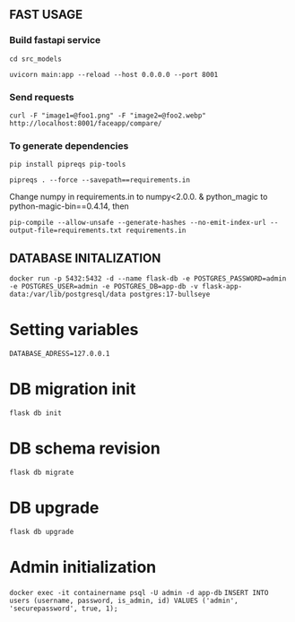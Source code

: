 ## FAST USAGE

### Build fastapi service
`cd src_models`

`uvicorn main:app --reload --host 0.0.0.0 --port 8001`


### Send requests

`curl -F "image1=@foo1.png" -F "image2=@foo2.webp" http://localhost:8001/faceapp/compare/`

### To generate dependencies
`pip install pipreqs pip-tools`

`pipreqs . --force --savepath==requirements.in`

Change numpy in requirements.in to numpy<2.0.0. & python_magic to python-magic-bin==0.4.14, then

`pip-compile --allow-unsafe --generate-hashes --no-emit-index-url --output-file=requirements.txt requirements.in`

## DATABASE INITALIZATION

`docker run -p 5432:5432 -d --name flask-db -e POSTGRES_PASSWORD=admin -e POSTGRES_USER=admin -e POSTGRES_DB=app-db -v flask-app-data:/var/lib/postgresql/data postgres:17-bullseye`

# Setting variables
`DATABASE_ADRESS=127.0.0.1`

# DB migration init
`flask db init`

# DB schema revision
`flask db migrate`

# DB upgrade
`flask db upgrade`

# Admin initialization
`docker exec -it containername psql -U admin -d app-db`
`INSERT INTO users (username, password, is_admin, id) VALUES ('admin', 'securepassword', true, 1);`

